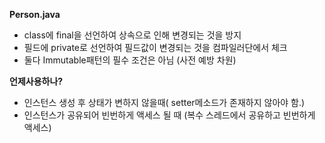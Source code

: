**Person.java** 
  - class에 final을 선언하여 상속으로 인해 변경되는 것을 방지
  - 필드에 private로 선언하여 필드값이 변경되는 것을 컴파일러단에서 체크
  - 둘다 Immutable패턴의 필수 조건은 아님 (사전 예방 차원)
  
  **언제사용하나?**
   - 인스턴스 생성 후 상태가 변하지 않을때( setter메소드가 존재하지 않아야 함.)
   - 인스턴스가 공유되어 빈번하게 액세스 될 때 (복수 스레드에서 공유하고 빈번하게 액세스)
   
   
   